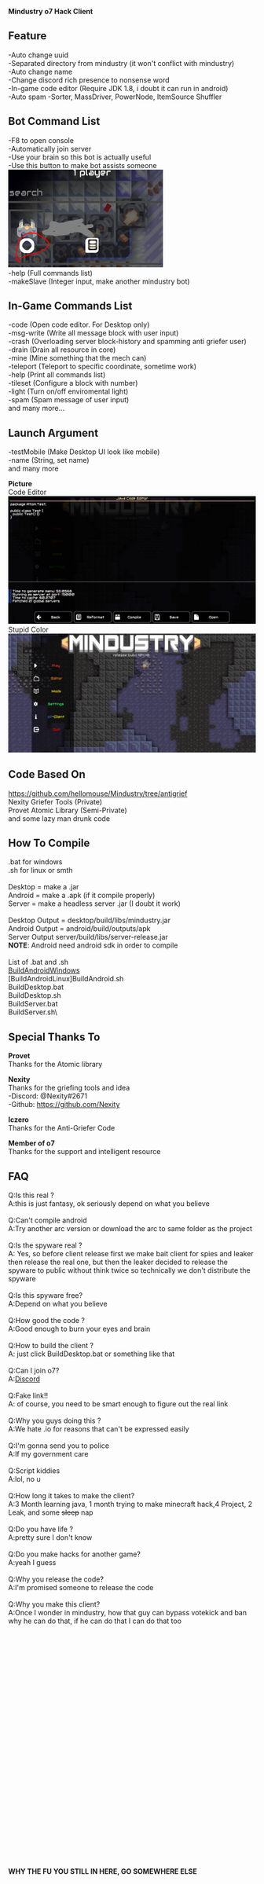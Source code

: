 **Mindustry o7 Hack Client**



**Feature**
-
-Auto change uuid\
-Separated directory from mindustry (it won't conflict with mindustry)\
-Auto change name\
-Change discord rich presence to nonsense word\
-In-game code editor (Require JDK 1.8, i doubt it can run in android)\
-Auto spam
-Sorter, MassDriver, PowerNode, ItemSource Shuffler

**Bot Command List**
-
-F8 to open console\
-Automatically join server\
-Use your brain so this bot is actually useful\
-Use this button to make bot assists someone
![Hint](Hint/Hint1.PNG)\
-help (Full commands list)\
-makeSlave (Integer input, make another mindustry bot)


**In-Game Commands List**
-
-code (Open code editor. For Desktop only)\
-msg-write (Write all message block with user input)\
-crash (Overloading server block-history and spamming anti griefer user)\
-drain (Drain all resource in core)\
-mine (Mine something that the mech can)\
-teleport (Teleport to specific coordinate, sometime work)\
-help (Print all commands list)\
-tileset (Configure a block with number)\
-light (Turn on/off enviromental light)\
-spam (Spam message of user input)\
and many more...

**Launch Argument**
-
-testMobile (Make Desktop UI look like mobile)\
-name (String, set name)\
and many more 

**Picture**\
Code Editor
![Hint](Hint/Hint3.PNG)\
Stupid Color
![Hint](Hint/Hint2.PNG)

**Code Based On**
-
https://github.com/hellomouse/Mindustry/tree/antigrief \
Nexity Griefer Tools (Private)\
Provet Atomic Library (Semi-Private)\
and some lazy man drunk code

**How To Compile**
-
.bat for windows\
.sh for linux or smth\
\
Desktop = make a .jar\
Android = make a .apk (if it compile properly)\
Server = make a headless server .jar (I doubt it work)\
\
Desktop Output = desktop/build/libs/mindustry.jar\
Android Output = android/build/outputs/apk\
Server Output server/build/libs/server-release.jar\
**NOTE**: Android need android sdk in order to compile\
\
List of .bat and .sh\
[BuildAndroidWindows](BuildAndroid.bat) \
[BuildAndroidLinux]BuildAndroid.sh\
BuildDesktop.bat\
BuildDesktop.sh\
BuildServer.bat\
BuildServer.sh\

**Special Thanks To**
-
**Provet**\
Thanks for the Atomic library

**Nexity** \
Thanks for the griefing tools and idea \
 -Discord: @Nexity#2671\
 -Github: https://github.com/Nexity
 
**Iczero**\
Thanks for the Anti-Griefer Code

**Member of o7**\
Thanks for the support and intelligent resource

**FAQ**
-
Q:Is this real ?\
A:this is just fantasy, ok seriously depend on what you believe\
\
Q:Can't compile android\
A:Try another arc version or download the arc to same folder as the project\
\
Q:Is the spyware real ?\
A: Yes, so before client release first we make bait client for spies and leaker then release the real one,
   but then the leaker decided to release the spyware  to public without think twice so technically we don't distribute the spyware\
\
Q:Is this spyware free?\
A:Depend on what you believe\
\
Q:How good the code ?\
A:Good enough to burn your eyes and brain\
\
Q:How to build the client ?\
A: just click BuildDesktop.bat or something like that\
\
Q:Can I join o7?\
A:[Discord](https://discord.gg/rbt6tG4) \
\
Q:Fake link!!\
A: of course, you need to be smart enough to figure out the real link\
\
Q:Why you guys doing this ?\
A:We hate .io for reasons that can't be expressed easily\
\
Q:I'm gonna send you to police\
A:If my government care\
\
Q:Script kiddies\
A:lol, no u\
\
Q:How long it takes to make the client?\
A:3 Month learning java, 1 month trying to make minecraft hack,4 Project, 2 Leak, and some ~~sleep~~ nap\
\
Q:Do you have life ?\
A:pretty sure I don't know\
\
Q:Do you make hacks for another game?\
A:yeah I guess\
\
Q:Why you release the code?\
A:I'm promised someone to release the code\
\
Q:Why you make this client?\
A:Once I wonder in mindustry, how that guy can bypass votekick and ban
why he can do that, if he can do that I can do that too
\
\
\
\
\
\
\
\
\
\
\
\
\
\
\
\
\
\
\
\
\
\
\
\
\
\
\
\
\
\
**WHY THE FU YOU STILL IN HERE, GO SOMEWHERE ELSE**
 

